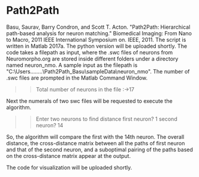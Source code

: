 # Path2Path
Basu, Saurav, Barry Condron, and Scott T. Acton. "Path2Path: Hierarchical path-based analysis for neuron matching." Biomedical Imaging: From Nano to Macro, 2011 IEEE International Symposium on. IEEE, 2011.
The script is written in Matlab 2017a. The python version will be uploaded shortly. 
The code takes a filepath as input, where the .swc files of neurons from Neuromorpho.org are stored inside 
different folders under a directory named neuron_nmo. A sample input as the filepath is 
"C:\Users\..\..\..\..\Path2Path_Basu\sampleData\neuron_nmo". The number of .swc files are prompted in the Matlab Command Window.
>> Total number of neurons in the file :->17

Next the numerals of two swc files will be requested to execute the algorithm. 
>> Enter two neurons to find distance
first neuron? 1
>> second neuron? 14

So, the algorithm will compare the first with the 14th neuron. The overall distance, the cross-distance matrix between 
all the paths of first neuron and that of the second neuron, and a suboptimal pairing of the paths based on the cross-distance matrix
appear at the output. 

The code for visualization will be uploaded shortly. 
